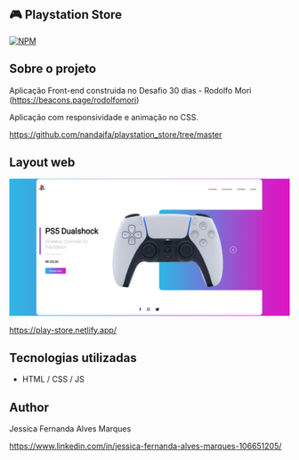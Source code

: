 
## 🎮 Playstation Store
[![NPM](https://img.shields.io/npm/l/react)](https://github.com/nandajfa/playstation_store/blob/main/LICENSE) 

## Sobre o projeto

Aplicação Front-end construida no Desafio 30 dias - Rodolfo Mori (https://beacons.page/rodolfomori)

Aplicação com responsividade e animação no CSS.

https://github.com/nandajfa/playstation_store/tree/master

## Layout web
![Web 1](https://github.com/nandajfa/playstation_store/blob/master/img/site.png)

https://play-store.netlify.app/

## Tecnologias utilizadas

- HTML / CSS / JS 

## Author

Jessica Fernanda Alves Marques

https://www.linkedin.com/in/jessica-fernanda-alves-marques-106651205/
